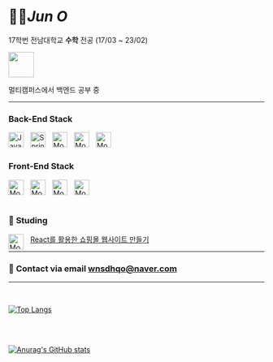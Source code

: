 #  🧑‍🚀*Jun O*

17학번 전남대학교 **수학** 전공 (17/03 ~ 23/02)

<img src="https://play-lh.googleusercontent.com/E9F-nSIgHtm5k8US5VsY1RsNWkvUMPtm-yptOBj2_5_nLLSjW85rLU-JQ54jBTPbj7Db" width="50">

멀티캠퍼스에서 백엔드 공부 중 

___

### **Back-End Stack**
<img align="left" alt="Java" width="30px" 
style="padding-right:10px" src="https://cdn.jsdelivr.net/gh/devicons/devicon/icons/java/java-original.svg">
<img align="left" alt="Spring" width="30px" 
style="padding-right:10px" src="https://cdn.jsdelivr.net/gh/devicons/devicon/icons/spring/spring-original.svg">
<img align="left" alt="Mongo" width="30px" 
style="padding-right:10px" 
src= "https://cdn.jsdelivr.net/gh/devicons/devicon/icons/nodejs/nodejs-original.svg">
<img align="left" alt="Mongo" width="30px" 
style="padding-right:10px" 
src= "https://cdn.jsdelivr.net/gh/devicons/devicon/icons/mongodb/mongodb-original-wordmark.svg">
<img align="left" alt="Mongo" width="30px" 
style="padding-right:10px" 
src= "https://cdn.jsdelivr.net/gh/devicons/devicon/icons/tomcat/tomcat-original-wordmark.svg">


<br>
<br>

### **Front-End Stack**

<img align="left" alt="Mongo" width="30px" 
style="padding-right:10px" 
src= "https://cdn.jsdelivr.net/gh/devicons/devicon/icons/html5/html5-original-wordmark.svg">
<img align="left" alt="Mongo" width="30px" 
style="padding-right:10px" 
src= "https://cdn.jsdelivr.net/gh/devicons/devicon/icons/css3/css3-original-wordmark.svg">
<img align="left" alt="Mongo" width="30px" 
style="padding-right:10px" 
src= "https://cdn.jsdelivr.net/gh/devicons/devicon/icons/javascript/javascript-original.svg">
<img align="left" alt="Mongo" width="30px"
style="padding-right:10px" 
src= "https://cdn.jsdelivr.net/gh/devicons/devicon/icons/react/react-original.svg">
<br>

<br>

### 📒 **Studing**

<a href="https://past-coin-f97.notion.site/React-2023-3950e9017a854ce7939af6e9f15bde37">React를 활용한 쇼핑몰 웹사이트 만들기</a>
<img align="left" alt="Mongo" width="30px"
style="padding-right:10px" 
src= "https://cdn.jsdelivr.net/gh/devicons/devicon/icons/react/react-original.svg">

___
### 📧 **Contact via email**  [wnsdhqo@naver.com](wnsdhqo@naver.com)
___

<br>

<div>

[![Top Langs](https://github-readme-stats.vercel.app/api/top-langs/?username=anuraghazra&theme=gruvbox)](https://github.com/anuraghazra/github-readme-stats)

</div>

<br>
<br>

<div>

[![Anurag's GitHub stats](https://github-readme-stats.vercel.app/api?username=Junobee25&show_icons=true&theme=radical)](https://github.com/anuraghazra/github-readme-stats)

</div>
